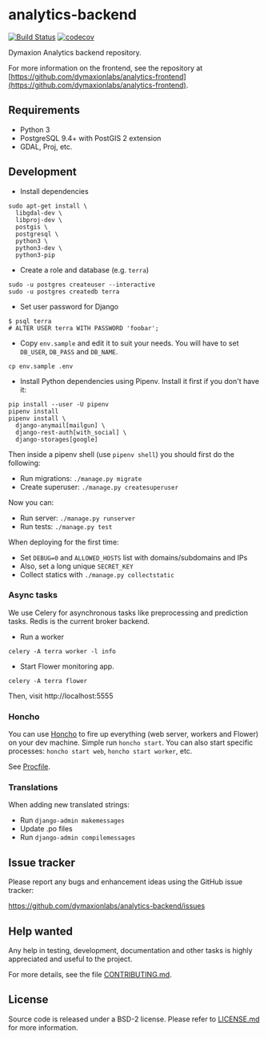 # analytics-backend

[![Build Status](https://travis-ci.org/dymaxionlabs/analytics-backend.svg?branch=master)](https://travis-ci.org/dymaxionlabs/analytics-backend)
[![codecov](https://codecov.io/gh/dymaxionlabs/analytics-backend/branch/master/graph/badge.svg)](https://codecov.io/gh/dymaxionlabs/analytics-backend)

Dymaxion Analytics backend repository.

For more information on the frontend, see the repository at
[https://github.com/dymaxionlabs/analytics-frontend](https://github.com/dymaxionlabs/analytics-frontend).

## Requirements

* Python 3
* PostgreSQL 9.4+ with PostGIS 2 extension
* GDAL, Proj, etc.

## Development

* Install dependencies

```
sudo apt-get install \
  libgdal-dev \
  libproj-dev \
  postgis \
  postgresql \
  python3 \
  python3-dev \
  python3-pip
```

* Create a role and database (e.g. `terra`)

```
sudo -u postgres createuser --interactive
sudo -u postgres createdb terra
```

* Set user password for Django

```
$ psql terra
# ALTER USER terra WITH PASSWORD 'foobar';
```

* Copy `env.sample` and edit it to suit your needs. You will have to set
  `DB_USER`, `DB_PASS` and `DB_NAME`.

```
cp env.sample .env
```

* Install Python dependencies using Pipenv. Install it first if you don't have it:

```
pip install --user -U pipenv
pipenv install
pipenv install \
  django-anymail[mailgun] \
  django-rest-auth[with_social] \
  django-storages[google]
```

Then inside a pipenv shell (use `pipenv shell`) you should first do the following:

* Run migrations: `./manage.py migrate`
* Create superuser: `./manage.py createsuperuser`

Now you can:

* Run server: `./manage.py runserver`
* Run tests: `./manage.py test`

When deploying for the first time:

* Set `DEBUG=0` and `ALLOWED_HOSTS` list with domains/subdomains and IPs
* Also, set a long unique `SECRET_KEY`
* Collect statics with `./manage.py collectstatic`

### Async tasks

We use Celery for asynchronous tasks like preprocessing and prediction tasks.
Redis is the current broker backend.

* Run a worker

```
celery -A terra worker -l info
```

* Start Flower monitoring app.

```
celery -A terra flower
```

Then, visit http://localhost:5555

### Honcho

You can use [Honcho](https://honcho.readthedocs.io) to fire up everything (web
server, workers and Flower) on your dev machine. Simple run `honcho start`.
You can also start specific processes: `honcho start web`, `honcho start
worker`, etc.

See [Procfile](Procfile).

### Translations

When adding new translated strings:

* Run `django-admin makemessages`
* Update .po files
* Run `django-admin compilemessages`

## Issue tracker

Please report any bugs and enhancement ideas using the GitHub issue tracker:

  https://github.com/dymaxionlabs/analytics-backend/issues


## Help wanted

Any help in testing, development, documentation and other tasks is highly
appreciated and useful to the project.

For more details, see the file [CONTRIBUTING.md](CONTRIBUTING.md).


## License

Source code is released under a BSD-2 license.  Please refer to
[LICENSE.md](LICENSE.md) for more information.
